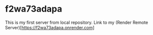 # f2wa73adapa
This is my first server from local repository.
Link to my (Render Remote Server)[https://f2wa73adapa.onrender.com]
